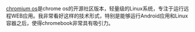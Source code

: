 [chromium os](https://www.chromium.org/chromium-os)是chrome os的开源社区版本，轻量级的Linux系统，专注于运行远程WEB应用。我非常看好这样的技术形式，特别是能够运行Android应用和Linux容器之后，使得chromebook非常具有吸引力。